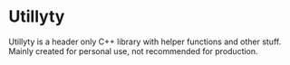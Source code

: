 # Utillyty
Utillyty is a header only C++ library with helper functions and other stuff. Mainly created for personal use, not recommended for production.